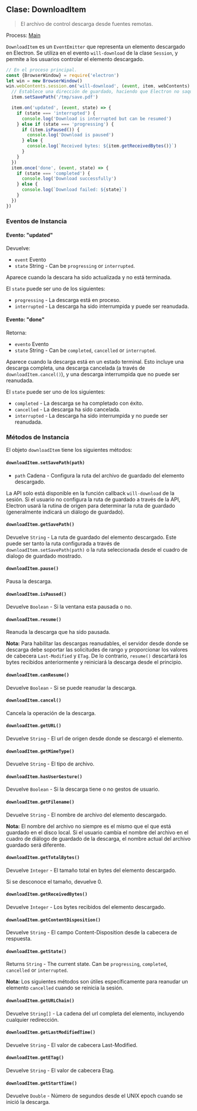 ## Clase: DownloadItem

> El archivo de control descarga desde fuentes remotas.

Process: [Main](../glossary.md#main-process)

`DownloadItem` es un `EventEmitter` que representa un elemento descargado en Electron. Se utiliza en el evento `will-download` de la clase `Session`, y permite a los usuarios controlar el elemento descargado.

```javascript
// En el proceso principal.
const {BrowserWindow} = require('electron')
let win = new BrowserWindow()
win.webContents.session.on('will-download', (event, item, webContents) => {
  // Establece una dirección de guardado, haciendo que Electron no saque una ventana de guardado.
  item.setSavePath('/tmp/save.pdf')

  item.on('updated', (event, state) => {
    if (state === 'interrupted') {
      console.log('Download is interrupted but can be resumed')
    } else if (state === 'progressing') {
      if (item.isPaused()) {
        console.log('Download is paused')
      } else {
        console.log(`Received bytes: ${item.getReceivedBytes()}`)
      }
    }
  })
  item.once('done', (event, state) => {
    if (state === 'completed') {
      console.log('Download successfully')
    } else {
      console.log(`Download failed: ${state}`)
    }
  })
})
```

### Eventos de Instancia

#### Evento: "updated"

Devuelve:

* `event` Evento
* `state` String - Can be `progressing` or `interrupted`.

Aparece cuando la descara ha sido actualizada y no está terminada.

El `state` puede ser uno de los siguientes:

* `progressing` - La descarga está en proceso.
* `interrupted` - La descarga ha sido interrumpida y puede ser reanudada.

#### Evento: "done"

Retorna:

* `evento` Evento
* `state` String - Can be `completed`, `cancelled` or `interrupted`.

Aparece cuando la descarga está en un estado terminal. Esto incluye una descarga completa, una descarga cancelada (a través de `downloadItem.cancel()`), y una descarga interrumpida que no puede ser reanudada.

El `state` puede ser uno de los siguientes:

* `completed` - La descarga se ha completado con éxito.
* `cancelled` - La descarga ha sido cancelada.
* `interrupted` - La descarga ha sido interrumpida y no puede ser reanudada.

### Métodos de Instancia

El objeto `downloadItem` tiene los siguientes métodos:

#### `downloadItem.setSavePath(path)`

* `path` Cadena - Configura la ruta del archivo de guardado del elemento descargado.

La API solo está disponible en la función callback `will-download` de la sesión. Si el usuario no configura la ruta de guardado a través de la API, Electron usará la rutina de origen para determinar la ruta de guardado (generalmente indicará un diálogo de guardado).

#### `downloadItem.getSavePath()`

Devuelve `String` - La ruta de guardado del elemento descargado. Este puede ser tanto la ruta configurada a través de `downloadItem.setSavePath(path)` o la ruta seleccionada desde el cuadro de dialogo de guardado mostrado.

#### `downloadItem.pause()`

Pausa la descarga.

#### `downloadItem.isPaused()`

Devuelve `Boolean` - Si la ventana esta pausada o no.

#### `downloadItem.resume()`

Reanuda la descarga que ha sido pausada.

**Nota:** Para habilitar las descargas reanudables, el servidor desde donde se descarga debe soportar las solicitudes de rango y proporcionar los valores de cabecera `Last-Modified` y `ETag`. De lo contrario, `resume()` descartará los bytes recibidos anteriormente y reiniciará la descarga desde el principio.

#### `downloadItem.canResume()`

Devuelve `Boolean` - Si se puede reanudar la descarga.

#### `downloadItem.cancel()`

Cancela la operación de la descarga.

#### `downloadItem.getURL()`

Devuelve `String` - El url de origen desde donde se descargó el elemento.

#### `downloadItem.getMimeType()`

Devuelve `String` - El tipo de archivo.

#### `downloadItem.hasUserGesture()`

Devuelve `Boolean` - Si la descarga tiene o no gestos de usuario.

#### `downloadItem.getFilename()`

Devuelve `String` - El nombre de archivo del elemento descargado.

**Nota:** El nombre del archivo no siempre es el mismo que el que está guardado en el disco local. Si el usuario cambia el nombre del archivo en el cuadro de diálogo de guardado de la descarga, el nombre actual del archivo guardado será diferente.

#### `downloadItem.getTotalBytes()`

Devuelve `Integer` - El tamaño total en bytes del elemento descargado.

Si se desconoce el tamaño, devuelve 0.

#### `downloadItem.getReceivedBytes()`

Devuelve `Integer` - Los bytes recibidos del elemento descargado.

#### `downloadItem.getContentDisposition()`

Devuelve `String` - El campo Content-Disposition desde la cabecera de respuesta.

#### `downloadItem.getState()`

Returns `String` - The current state. Can be `progressing`, `completed`, `cancelled` or `interrupted`.

**Nota:** Los siguientes métodos son útiles específicamente para reanudar un elemento `cancelled` cuando se reinicia la sesión.

#### `downloadItem.getURLChain()`

Devuelve `String[]` - La cadena del url completa del elemento, incluyendo cualquier redirección.

#### `downloadItem.getLastModifiedTime()`

Devuelve `String` - El valor de cabecera Last-Modified.

#### `downloadItem.getETag()`

Devuelve `String` - El valor de cabecera Etag.

#### `downloadItem.getStartTime()`

Devuelve `Double` - Número de segundos desde el UNIX epoch cuando se inició la descarga.